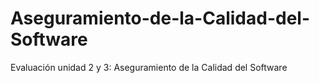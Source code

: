 # Aseguramiento-de-la-Calidad-del-Software
Evaluación unidad 2 y 3: Aseguramiento de la Calidad del Software
